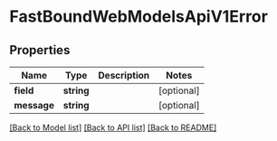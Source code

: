 # FastBoundWebModelsApiV1Error

## Properties
Name | Type | Description | Notes
------------ | ------------- | ------------- | -------------
**field** | **string** |  | [optional] 
**message** | **string** |  | [optional] 

[[Back to Model list]](../../README.md#documentation-for-models) [[Back to API list]](../../README.md#documentation-for-api-endpoints) [[Back to README]](../../README.md)

